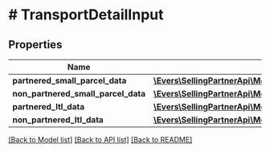 # # TransportDetailInput

## Properties

Name | Type | Description | Notes
------------ | ------------- | ------------- | -------------
**partnered_small_parcel_data** | [**\Evers\SellingPartnerApi\Model\PartneredSmallParcelDataInput**](PartneredSmallParcelDataInput.md) |  | [optional]
**non_partnered_small_parcel_data** | [**\Evers\SellingPartnerApi\Model\NonPartneredSmallParcelDataInput**](NonPartneredSmallParcelDataInput.md) |  | [optional]
**partnered_ltl_data** | [**\Evers\SellingPartnerApi\Model\PartneredLtlDataInput**](PartneredLtlDataInput.md) |  | [optional]
**non_partnered_ltl_data** | [**\Evers\SellingPartnerApi\Model\NonPartneredLtlDataInput**](NonPartneredLtlDataInput.md) |  | [optional]

[[Back to Model list]](../../README.md#models) [[Back to API list]](../../README.md#endpoints) [[Back to README]](../../README.md)
